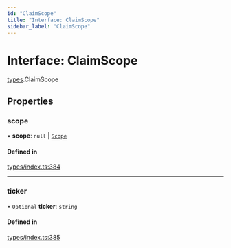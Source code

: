 ```yaml
---
id: "ClaimScope"
title: "Interface: ClaimScope"
sidebar_label: "ClaimScope"
---
```


# Interface: ClaimScope

[types](../../../modules/Types/Types.md).ClaimScope

## Properties

### scope

• **scope**: ``null`` \| [`Scope`](../Scope/Scope.md)

#### Defined in

[types/index.ts:384](https://github.com/PolymeshAssociation/polymesh-sdk/blob/15be87e8/src/types/index.ts#L384)

___

### ticker

• `Optional` **ticker**: `string`

#### Defined in

[types/index.ts:385](https://github.com/PolymeshAssociation/polymesh-sdk/blob/15be87e8/src/types/index.ts#L385)
